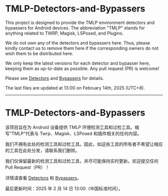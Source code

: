 # TMLP-Detectors-and-Bypassers

This project is designed to provide the TMLP environment detectors and bypassers for Android devices. The abbreviation "TMLP" stands for anything related to TWRP, Magisk, LSPosed, and Plugins. 

We do not own any of the detectors and bypassers here. Thus, please kindly contact us to remove them here if the corresponding owners do not wish them to be distributed here. 

We only keep the latest versions for each detector and bypasser here, keeping them as up-to-date as possible. Any pull request (PR) is welcome! 

Please see [Detectors](./Detectors/README.md) and [Bypassers](./Bypassers/README.md) for details. 

The last files are updated at 13:00 on February 14th, 2025 (UTC+8). 

---

# TMLP-Detectors-and-Bypassers

该项目旨在为 Android 设备提供 TMLP 环境检测工具和过检工具。缩写“TMLP”代表与 Twrp、Magisk、LSPosed 和插件相关的任何内容。

我们不拥有此处的检测工具和过检工具。因此，如这些工具的所有者不希望让相应的工具在此处分发，请联系我们删除。

我们仅保留最新的检测工具和过检工具，并尽可能保持实时更新。欢迎提交任何 Pull Request（PR）！

详情请查看 [Detectors](./Detectors/README.md) 和 [Bypassers](./Bypassers/README.md)。

最后更新时间：2025 年 2 月 14 日 13:00（中国标准时间）。
